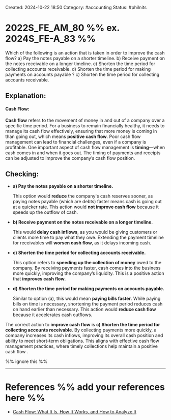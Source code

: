 Created: 2024-10-22 18:50
Category: #accounting
Status: #philnits



# 2022S_FE_AM_80 %% ex. 2024S_FE-A_83 %%

Which of the following is an action that is taken in order to improve the cash flow?
a) Pay the notes payable on a shorter timeline.
b) Receive payment on the notes receivable on a longer timeline.
c) Shorten the time period for collecting accounts receivable.
d) Shorten the time period for making payments on accounts payable
?
c) Shorten the time period for collecting accounts receivable.
## **Explanation:**

#### **Cash Flow:**

**Cash flow** refers to the movement of money in and out of a company over a specific time period. For a business to remain financially healthy, it needs to manage its cash flow effectively, ensuring that more money is coming in than going out, which means **positive cash flow**. Poor cash flow management can lead to financial challenges, even if a company is profitable. One important aspect of cash flow management is **timing**—when cash comes in and when it goes out. The timing of payments and receipts can be adjusted to improve the company’s cash flow position.
## **Checking:**

- **a) Pay the notes payable on a shorter timeline.**

    This option would **reduce** the company's cash reserves sooner, as paying notes payable (which are debts) faster means cash is going out at a quicker rate. This action would **not improve cash flow** because it speeds up the outflow of cash.

- **b) Receive payment on the notes receivable on a longer timeline.**

    This would **delay cash inflows**, as you would be giving customers or clients more time to pay what they owe. Extending the payment timeline for receivables will **worsen cash flow**, as it delays incoming cash.

- **c) Shorten the time period for collecting accounts receivable.**

    This option refers to **speeding up the collection of money** owed to the company. By receiving payments faster, cash comes into the business more quickly, improving the company’s liquidity. This is a positive action that **improves cash flow**.

- **d) Shorten the time period for making payments on accounts payable.**

    Similar to option (a), this would mean **paying bills faster**. While paying bills on time is necessary, shortening the payment period reduces cash on hand earlier than necessary. This action would **reduce cash flow** because it accelerates cash outflows.

 The correct action to **improve cash flow** is **c) Shorten the time period for collecting accounts receivable**. By collecting payments more quickly, a company increases its cash inflows, improving its overall cash position and ability to meet short-term obligations. This aligns with effective cash flow management practices, where timely collections help maintain a positive cash flow .


%% ignore this %%
<!--SR:!2025-04-20,3,250-->
---

# References %% add your references here %%
- [Cash Flow: What It Is, How It Works, and How to Analyze It](https://www.investopedia.com/terms/c/cashflow.asp)